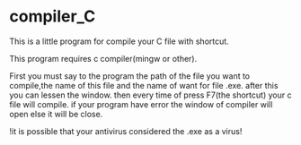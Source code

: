 # compiler_C
This is a little program for compile your C file with shortcut.

This program requires c compiler(mingw or other).

First you must say to the program the path of the file you want to compile,the name of this file and the name of  want for file .exe.
after this you can lessen the window.
then every time of press F7(the shortcut) your c file will compile.
if your program have error the window of compiler will open else it will be close.

!it is possible that your antivirus considered the .exe as a virus!
